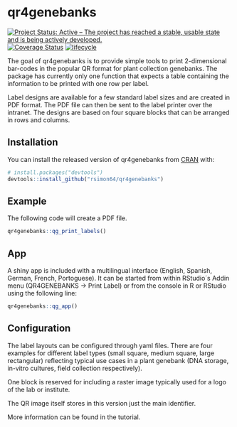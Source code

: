 
<!-- README.md is generated from README.Rmd. Please edit that file -->

# qr4genebanks

[![Project Status: Active – The project has reached a stable, usable
state and is being actively
developed.](https://www.repostatus.org/badges/latest/active.svg)](https://www.repostatus.org/#active)
[![Coverage
Status](https://img.shields.io/codecov/c/github/rsimon64/qr4genebanks/master.svg)](https://codecov.io/github/rsimon64/qr4genebanks?branch=master)
[![lifecycle](https://img.shields.io/badge/lifecycle-maturing-blue.svg)](https://www.tidyverse.org/lifecycle/#maturing)

The goal of qr4genebanks is to provide simple tools to print
2-dimensional bar-codes in the popular QR format for plant collection
genebanks. The package has currently only one function that expects a
table containing the information to be printed with one row per label.

Label designs are available for a few standard label sizes and are
created in PDF format. The PDF file can then be sent to the label
printer over the intranet. The designs are based on four square blocks
that can be arranged in rows and columns.

## Installation

You can install the released version of qr4genebanks from
[CRAN](https://CRAN.R-project.org) with:

``` r
# install.packages("devtools")
devtools::install_github("rsimon64/qr4genebanks")
```

## Example

The following code will create a PDF file.

``` r
qr4genebanks::qg_print_labels()
```

## App

A shiny app is included with a multilingual interface (English, Spanish,
German, French, Portoguese). It can be started from within RStudio´s
Addin menu (QR4GENEBANKS -\> Print Label) or from the console in R or
RStudio using the following line:

``` r
qr4genebanks::qg_app()
```

## Configuration

The label layouts can be configured through yaml files. There are four
examples for different label types (small square, medium square, large
rectangular) reflecting typical use cases in a plant genebank (DNA
storage, in-vitro cultures, field collection respectively).

One block is reserved for including a raster image typically used for a
logo of the lab or institute.

The QR image itself stores in this version just the main identifier.

More information can be found in the tutorial.
